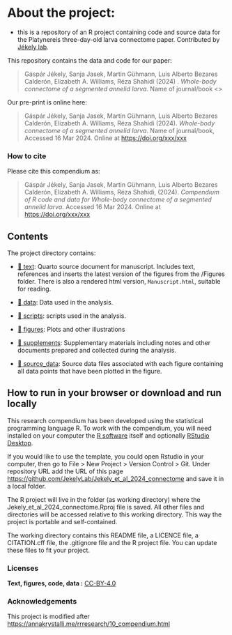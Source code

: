 
<!-- README.md is generated from README.Rmd. Please edit that file -->

# About the project:

- this is a repository of an R project containing code and source data
  for the Platynereis three-day-old larva connectome paper. Contributed
  by [Jékely
  lab](https://www.cos.uni-heidelberg.de/en/research-groups/gaspar-jekely).

This repository contains the data and code for our paper:

> Gáspár Jékely, Sanja Jasek, Martin Gühmann, Luis Alberto Bezares
> Calderón, Elizabeth A. Williams, Réza Shahidi (2024) . *Whole-body
> connectome of a segmented annelid larva*. Name of journal/book \<\>

Our pre-print is online here:

> Gáspár Jékely, Sanja Jasek, Martin Gühmann, Luis Alberto Bezares
> Calderón, Elizabeth A. Williams, Réza Shahidi (2024). *Whole-body
> connectome of a segmented annelid larva*. Name of journal/book,
> Accessed 16 Mar 2024. Online at <https://doi.org/xxx/xxx>

### How to cite

Please cite this compendium as:

> Gáspár Jékely, Sanja Jasek, Martin Gühmann, Luis Alberto Bezares
> Calderón, Elizabeth A. Williams, Réza Shahidi, (2024). *Compendium of
> R code and data for Whole-body connectome of a segmented annelid
> larva*. Accessed 16 Mar 2024. Online at <https://doi.org/xxx/xxx>

## Contents

The project directory contains:

- [:file_folder: text](/Manuscript.qmd): Quarto source document for
  manuscript. Includes text, references and inserts the latest version
  of the figures from the /Figures folder. There is also a rendered html
  version, `Manuscript.html`, suitable for reading.

- [:file_folder: data](/data): Data used in the analysis.

- [:file_folder: scripts](/code): scripts used in the analysis.

- [:file_folder: figures](/pictures): Plots and other illustrations

- [:file_folder: supplements](/supplements): Supplementary materials
  including notes and other documents prepared and collected during the
  analysis.

- [:file_folder: source_data](/source_data): Source data files
  associated with each figure containing all data points that have been
  plotted in the figure.

## How to run in your browser or download and run locally

This research compendium has been developed using the statistical
programming language R. To work with the compendium, you will need
installed on your computer the [R
software](https://cloud.r-project.org/) itself and optionally [RStudio
Desktop](https://rstudio.com/products/rstudio/download/).

If you would like to use the template, you could open Rstudio in your
computer, then go to File \> New Project \> Version Control \> Git.
Under repository URL add the URL of this page
<https://github.com/JekelyLab/Jekely_et_al_2024_connectome> and save it
in a local folder.

The R project will live in the folder (as working directory) where the
Jekely_et_al_2024_connectome.Rproj file is saved. All other files and
directories will be accessed relative to this working directory. This
way the project is portable and self-contained.

The working directory contains this README file, a LICENCE file, a
CITATION.cff file, the .gitignore file and the R project file. You can
update these files to fit your project.

### Licenses

**Text, figures, code, data :**
[CC-BY-4.0](http://creativecommons.org/licenses/by/4.0/)

### Acknowledgements

This project is modified after
<https://annakrystalli.me/rrresearch/10_compendium.html>
